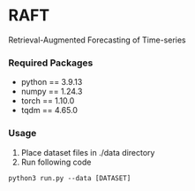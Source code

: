 # RAFT
Retrieval-Augmented Forecasting of Time-series

### Required Packages
* python == 3.9.13
* numpy == 1.24.3
* torch == 1.10.0
* tqdm == 4.65.0

### Usage
1. Place dataset files in ./data directory
2. Run following code
```
python3 run.py --data [DATASET]
```
